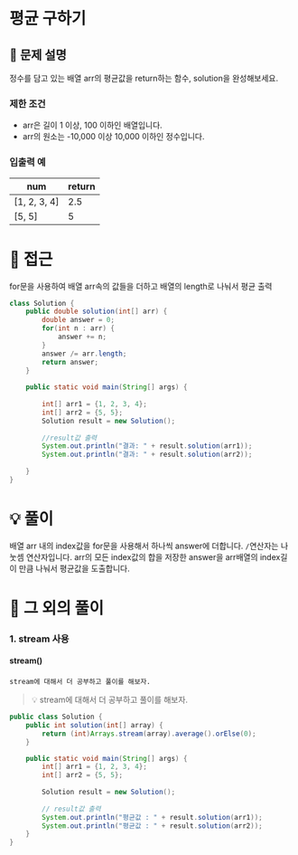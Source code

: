 # 평균 구하기

## 📌 문제 설명
정수를 담고 있는 배열 arr의 평균값을 return하는 함수, solution을 완성해보세요.

### 제한 조건
- arr은 길이 1 이상, 100 이하인 배열입니다.
- arr의 원소는 -10,000 이상 10,000 이하인 정수입니다.

### 입출력 예
num | return
--|--
[1, 2, 3, 4] | 2.5
[5, 5] | 5


# 🧐 접근
for문을 사용하여 배열 arr속의 값들을 더하고 배열의 length로 나눠서 평균 출력

```java
class Solution {
    public double solution(int[] arr) {
        double answer = 0;
        for(int n : arr) {
            answer += n;
        }
        answer /= arr.length;
        return answer;
    }
    
    public static void main(String[] args) {
        
        int[] arr1 = {1, 2, 3, 4};
        int[] arr2 = {5, 5};
        Solution result = new Solution();
        
        //result값 출력
        System.out.println("결과: " + result.solution(arr1));    
        System.out.println("결과: " + result.solution(arr2));    
        
    }
}
```

# 💡 풀이
배열 arr 내의 index값을 for문을 사용해서 하나씩 answer에 더합니다.
`/`연산자는 나눗셈 연산자입니다.
arr의 모든 index값의 합을 저장한 answer을 arr배열의 index길이 만큼 나눠서 평균값을 도출합니다.


# 📘 그 외의 풀이

### 1. stream 사용

#### stream()
```text/plain
stream에 대해서 더 공부하고 풀이를 해보자.
```
> 💡 stream에 대해서 더 공부하고 풀이를 해보자.

```java
public class Solution {
    public int solution(int[] array) {
		return (int)Arrays.stream(array).average().orElse(0);
    }

    public static void main(String[] args) {
        int[] arr1 = {1, 2, 3, 4};
        int[] arr2 = {5, 5};
        
        Solution result = new Solution();
        
        // result값 출력
        System.out.println("평균값 : " + result.solution(arr1));
        System.out.println("평균값 : " + result.solution(arr2));
    }
}
```

